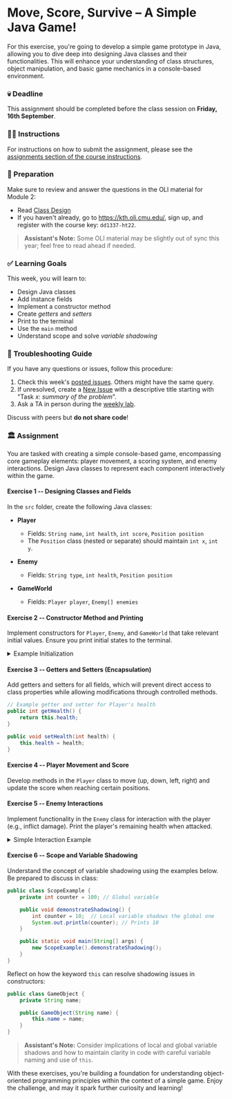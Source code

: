 # Move, Score, Survive – A Simple Java Game!

For this exercise, you're going to develop a simple game prototype in Java, allowing you to dive deep into designing Java classes and their functionalities. This will enhance your understanding of class structures, object manipulation, and basic game mechanics in a console-based environment.

### 💀 Deadline

This assignment should be completed before the class session on **Friday, 16th September**.

### 👩‍🏫 Instructions

For instructions on how to submit the assignment, please see the [assignments section of the course instructions](https://gits-15.sys.kth.se/inda-22/course-instructions#assignments).

### 📝 Preparation

Make sure to review and answer the questions in the OLI material for Module 2:

- Read [Class Design](https://kth.oli.cmu.edu/jcourse/webui/syllabus/module.do?context=f5e5a808ac1f088812f2a8ce315bac60)
- If you haven't already, go to https://kth.oli.cmu.edu/, sign up, and register with the course key: `dd1337-ht22`.

> **Assistant's Note:** Some OLI material may be slightly out of sync this year; feel free to read ahead if needed.

### ✅ Learning Goals

This week, you will learn to:

* Design Java classes
* Add instance fields
* Implement a constructor method
* Create *getters* and *setters*
* Print to the terminal
* Use the `main` method
* Understand scope and solve *variable shadowing*

### 🚨 Troubleshooting Guide

If you have any questions or issues, follow this procedure:

1. Check this week's [posted issues](https://gits-15.sys.kth.se/inda-22/help/issues). Others might have the same query.
2. If unresolved, create a [New Issue](https://gits-15.sys.kth.se/inda-22/help/issues/new) with a descriptive title starting with "Task *x*: *summary of the problem*".
3. Ask a TA in person during the [weekly lab](https://queue.csc.kth.se/Queue/INDA).

Discuss with peers but **do not share code**!

### 🏛 Assignment

You are tasked with creating a simple console-based game, encompassing core gameplay elements: player movement, a scoring system, and enemy interactions. Design Java classes to represent each component interactively within the game.

#### Exercise 1 -- Designing Classes and Fields

In the `src` folder, create the following Java classes:

- **Player**
  - Fields: `String name`, `int health`, `int score`, `Position position`
  - The `Position` class (nested or separate) should maintain `int x`, `int y`.

- **Enemy**
  - Fields: `String type`, `int health`, `Position position`

- **GameWorld**
  - Fields: `Player player`, `Enemy[] enemies`

#### Exercise 2 -- Constructor Method and Printing

Implement constructors for `Player`, `Enemy`, and `GameWorld` that take relevant initial values. Ensure you print initial states to the terminal.

<details>
  <summary>Example Initialization</summary>

  ```java
  public class Example {
      public static void main(String[] args) {
          Player player = new Player("Hero", 100, new Position(0, 0));
          Enemy goblin = new Enemy("Goblin", 50, new Position(5, 5));
          GameWorld world = new GameWorld(player, new Enemy[]{goblin});

          // Print player and enemy information
          System.out.println("Player: " + player.getName() + " at " + player.getPosition());
          System.out.println("Enemy: " + goblin.getType() + " at " + goblin.getPosition());
      }
  }
  ```
</details>

#### Exercise 3 -- Getters and Setters (Encapsulation)

Add getters and setters for all fields, which will prevent direct access to class properties while allowing modifications through controlled methods.

```java
// Example getter and setter for Player's health
public int getHealth() {
    return this.health;
}

public void setHealth(int health) {
    this.health = health;
}
```

#### Exercise 4 -- Player Movement and Score

Develop methods in the `Player` class to move (up, down, left, right) and update the score when reaching certain positions.

#### Exercise 5 -- Enemy Interactions

Implement functionality in the `Enemy` class for interaction with the player (e.g., inflict damage). Print the player's remaining health when attacked.

<details>
  <summary>Simple Interaction Example</summary>

  ```java
  public void attack(Player player) {
      int damage = 10;
      player.setHealth(player.getHealth() - damage);
      System.out.println(player.getName() + " was attacked and now has " + player.getHealth() + " health.");
  }
  ```
</details>

#### Exercise 6 -- Scope and Variable Shadowing

Understand the concept of variable shadowing using the examples below. Be prepared to discuss in class:

```java
public class ScopeExample {
    private int counter = 100; // Global variable

    public void demonstrateShadowing() {
        int counter = 10;  // Local variable shadows the global one
        System.out.println(counter); // Prints 10
    }

    public static void main(String[] args) {
        new ScopeExample().demonstrateShadowing();
    }
}
```

Reflect on how the keyword `this` can resolve shadowing issues in constructors:
```java
public class GameObject {
    private String name;

    public GameObject(String name) {
        this.name = name;
    }
}
```

> **Assistant's Note:** Consider implications of local and global variable shadows and how to maintain clarity in code with careful variable naming and use of `this`.

With these exercises, you're building a foundation for understanding object-oriented programming principles within the context of a simple game. Enjoy the challenge, and may it spark further curiosity and learning!